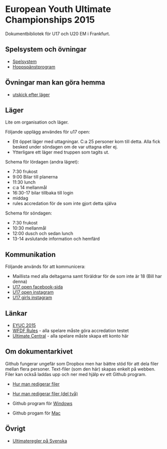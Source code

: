 European Youth Ultimate Championships 2015
==========================================

Dokumentbibliotek för U17 och U20 EM i Frankfurt.


Spelsystem och övningar
----------------------

* [Spelsystem](spelsystem.md)
* [Hoppspänstprogram](Hoppspanstprogram.pdf)


Övningar man kan göra hemma
--------------------------

* [utskick efter läger](utskick)


Läger
----

Lite om organisation och läger.

Följande upplägg användes för u17 open:

 * Ett öppet läger med uttagningar. C:a 25 personer kom till detta. Alla fick besked
   under söndagen om de var uttagna eller ej.
 * Ytterligare ett läger med truppen som tagits ut.

Schema för lördagen (andra lägret):

 * 7:30 frukost
 * 9:00 Bilar till planerna
 * 11:30 lunch
 * c:a 14 mellanmål
 * 16:30-17 bilar tillbaka till login
 * middag
 * rules accredation för de som inte gjort detta själva

Schema för söndagen:

 * 7:30 frukost
 * 10:30 mellanmål
 * 12:00 dusch och sedan lunch
 * 13-14 avslutande information och hemfärd


Kommunikation
------------

Följande används för att kommunicera:

 * Maillista med alla deltagarna samt föräldrar för de som inte är 18 (Bill har denna)
 * [U17 open facebook-sida](https://www.facebook.com/groups/754935854627283/?fref=ts)
 * [U17 open instagram](https://instagram.com/u17opensweden/)
 * [U17 girls instagram](https://instagram.com/u17girlssweden/)


Länkar
-----

 * [EYUC 2015](http://eyuc2015.ultimatecentral.com)
 * [WFDF Rules](http://rules.wfdf.org) - alla spelare måste göra accredation testet
 * [Ultimate Central](http://ultimatecentral.com) - alla spelare måste skapa ett konto här

Om dokumentarkivet
-----------------

Github fungerar ungefär som Dropbox men har bättre stöd för att dela filer mellan flera personer. Text-filer (som den här) skapas enkelt på webben. Filer kan också laddas upp och ner med hjälp ev ett Github program.

* [Hur man redigerar filer](https://help.github.com/articles/editing-files-in-your-repository/)
* [Hur man redigerar filer (del två)](https://help.github.com/articles/github-flavored-markdown/)

* Github program för [Windows](https://windows.github.com)
* Github progam för [Mac](https://mac.github.com)


Övrigt
-----
 
* [Ultimateregler på Svenska](http://ultimateregler.github.io)

